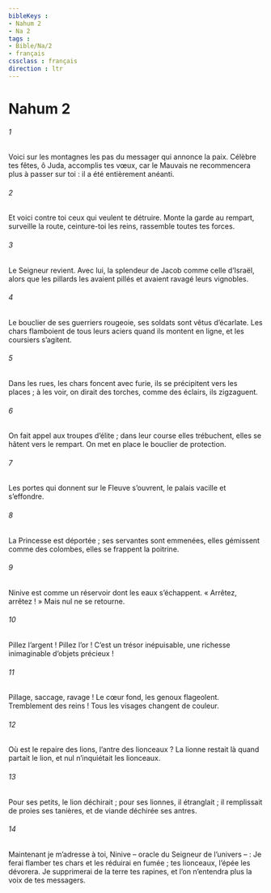 ```yaml
---
bibleKeys : 
- Nahum 2
- Na 2
tags : 
- Bible/Na/2
- français
cssclass : français
direction : ltr
---
```


# Nahum 2

###### 1
Voici sur les montagnes
les pas du messager qui annonce la paix.
Célèbre tes fêtes, ô Juda,
accomplis tes vœux,
car le Mauvais ne recommencera plus à passer sur toi :
il a été entièrement anéanti.
###### 2
Et voici contre toi ceux qui veulent te détruire.
Monte la garde au rempart,
surveille la route,
ceinture-toi les reins,
rassemble toutes tes forces.
###### 3
Le Seigneur revient.
Avec lui, la splendeur de Jacob
comme celle d’Israël,
alors que les pillards les avaient pillés
et avaient ravagé leurs vignobles.
###### 4
Le bouclier de ses guerriers rougeoie,
ses soldats sont vêtus d’écarlate.
Les chars flamboient de tous leurs aciers
quand ils montent en ligne,
et les coursiers s’agitent.
###### 5
Dans les rues, les chars foncent avec furie,
ils se précipitent vers les places ;
à les voir, on dirait des torches,
comme des éclairs, ils zigzaguent.
###### 6
On fait appel aux troupes d’élite ;
dans leur course elles trébuchent,
elles se hâtent vers le rempart.
On met en place le bouclier de protection.
###### 7
Les portes qui donnent sur le Fleuve s’ouvrent,
le palais vacille et s’effondre.
###### 8
La Princesse est déportée ;
ses servantes sont emmenées,
elles gémissent comme des colombes,
elles se frappent la poitrine.
###### 9
Ninive est comme un réservoir
dont les eaux s’échappent.
« Arrêtez, arrêtez ! »
Mais nul ne se retourne.
###### 10
Pillez l’argent ! Pillez l’or !
C’est un trésor inépuisable,
une richesse inimaginable d’objets précieux !
###### 11
Pillage, saccage, ravage !
Le cœur fond, les genoux flageolent.
Tremblement des reins !
Tous les visages changent de couleur.
###### 12
Où est le repaire des lions, l’antre des lionceaux ?
La lionne restait là quand partait le lion,
et nul n’inquiétait les lionceaux.
###### 13
Pour ses petits, le lion déchirait ;
pour ses lionnes, il étranglait ;
il remplissait de proies ses tanières,
et de viande déchirée ses antres.
###### 14
Maintenant je m’adresse à toi, Ninive
– oracle du Seigneur de l’univers – :
Je ferai flamber tes chars et les réduirai en fumée ;
tes lionceaux, l’épée les dévorera.
Je supprimerai de la terre tes rapines,
et l’on n’entendra plus la voix de tes messagers.
